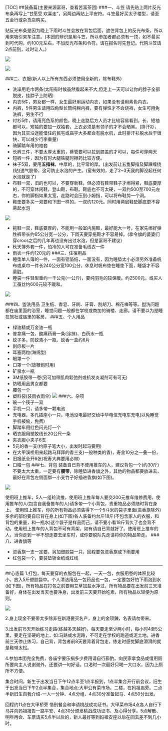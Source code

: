 [TOC]
##装备篇(主要来源富哥，查看苦富茶团)
###一、斗笠
请先贴上两片反光布条再写上“甘愿受  欢喜走”，另两边再贴上平安符。斗笠最好买太子楼型，请至五金行或杂货店购买。

贴反光布条是因为晚上下雨时斗笠会放在背包后面，遮住背包上的反光布条，所以用来吸引来车注意。(本团的辨识是用斗笠，所以参加者都必须有一顶，如不昜买到可代购，约100元左右，不加反光布条和令符。请在报名时先登记。代购斗笠请2点前到，过时让人。)

![](./_image/2017-03-08-16-18-04.jpg)

![](./_image/2017-03-08-16-18-18.jpg)
    
###二、衣服(新人以上所有东西必须使用全新的，除布鞋外)
- 洗澡用毛巾两条(太阳有时候虽然看起来不大,但走上一天可以让你的脖子全部脱皮，挂脖子上防晒)
- 内衣5件，男女都一样，女生最好用运动内衣，如果没有请用素色内衣。
- 内裤，5件男生请用四角型长筒纯棉内裤，要有弹性才不会烧裆，女生可用免洗裤，男生不行
- 衬衫5件，请用亮色系的颜色，晚上走路后方人员才比较容易看到，长、短袖都可以，短袖的要加一双袖套，上衣必须是有领子的才不会晒黑。(排汗衫，因为其实沿途能借住的民宅或庙宇大多都会有脱水机，此时排汗衫脱水后干很快，可以减少行李重量)
- 骑脚踏车用的袖套
- 长裤三件，不要太厚太重的，裤管要可以拉到膝盖的才可以，每件可穿两天
- 短裤一件，因为有时大腿铁腿时擦药比较方便。
- 袜子5双，要用**五指袜**，中厚的，比平常的厚。(出发前让五隻脚指及脚踝缠绕(贴)透气胶带，这可防止水泡的产生。(蛮有效的，走了2~3天我的脚没起任何水泡就是了)
- 布鞋一双，旧的也可以，不要穿新鞋，但必须有鞋带鞋子才绑得紧，鞋底要厚的，不可穿休闲鞋，登山鞋，布鞋。鞋底也不可太硬，一双约500至700元左右，你的脚指如果太宽，走路时会压到小姆指，可以将布鞋剪一个洞。
- 鞋垫要多买一双要和下图一样的，一双约120元。同时用两层鞋垫脚底更不容昜起水泡

![](./_image/348555195.jpg)

- 拖鞋一双，鞋底要厚的，不能用一般室内施鞋，最好能大一号，在家先绑好弹性裤带长约65公分宽一公分，下雨天要穿拖鞋才不容昜掉。(拿令旗的婆婆们穿crocs之后的几年再也没有出过水泡，但是富哥不建议)
- 秋天簿外套一件，怕冷的人可在准备毛线衣一件
- 雨衣一件约120元的
###三、住宿用品
- 睡垫单人簿的一件，一面有铝箔纸，一面没有，因为睡垫太小必须另外准备帆布或桌巾一件长240公分宽100公分，休息时帆布垫在睡垫下面，睡袋才不容昜脏。
- 睡袋一件轻型重约一千公克(一公斤)，要纯羽毛的较保暖。约2500元，或买人工蚕丝约600元较不暖和。

![](./_image/screenshot-2.png)

###四、盥洗用品
卫生纸、香皂、牙刷、牙膏、刮胡刀、棉花棒等等。盥洗问题都在庙里面的浴室，睡觉问题一般都在学校或商加的骑楼、走廊。请不要以为是睡在旅社或庙里的客房。
###五、个人用品 
- 绿油精或万金油一瓶
- 普拿痛一包、酸痛药膏一条(涂抹)、白药水一瓶
- 蚊子多，防蚊液小一瓶、蚊香一盒约6片
- 刮痧板一片
- 耳塞两粒(海绵型)
- 眼罩一个
- 口罩一个(放鞭炮时用)
- 矿泉水一瓶
- 3M纸胶带一卷(另可加带肌肉鬏弛剂或抗发炎凝剂可有可无)
- 防晒用品男女都要
- 腰包一个
- 塑料袋(装雨衣雨伞)
![](./_image/2017-02-14-16-01-04.jpg)
###六、杂项
- 碗一个筷孑一双
- 手机一只，请多带一颗电池
- 充电器，多孔插座小一只，电池没电最好交给中华电信充电车充电(以免睡觉手机被偷，免费)
- 脚踏车用红色闪光灯一个
- 晒衣服用塑胶线长20公尺一条
- 夹衣服小夹子6支
- 5元的香一支(约原子笔大小，出发时起马要用)
- 在大甲溪桥用来起路马拜拜的香三支(一般种类的香)，寿金10分之一叠一份，
- 旧报纸全开6张(祝寿大典要用必带)
- 口粮一包
###七、背包
装备自已背不使用推车的人，建议背包一个(约30斤)不要太大太重，一定要有**腰带**，除睡垫进香旗之外，其他的物品都要放进去，最好在背包左侧面绑一小支竹子好插进香旗(如下图)。

![](./_image/screenshot-3.png)

使用班上推车，5人一组轮流推，使用班上推车每人要交200元推车维修费用，使用推车的人(包含自我备推车的人)请多带一个小背包，贵重物品必须随时背在身上。 使用班上推车，你的所有物品必须装得下一个5斗米的袋子里面(进香旗除外)多余的部份要自已背在身上(如下图)各人装备约台斤18斤(不包含家人的衣服，和背包的重量，和一瓶水)这个袋子是样品而己，请不要小看18斤背久了也会背不动，使用班上推车的人背包不可有背架，如有请自已背就好了。使用班上推车的人，当你走到一半不想走要去坐车时，或你要脱队先走请将你的物品带走。
###八、进香旗等
- 进香旗一支一定要，另加塑胶袋一只，回程要包进香旗或下雨要用
- 红包袋一个，要装垫轿金纸或红线
---------------
##心态篇
1.打包，每天要穿的衣服包在一起，一天一包，衣服用卷的体积比较小，放入5斤塑胶袋中。个人清洁用品一包药品也一包，一定要包好怕下雨泡到水(如下图)。所有物品在打包之前要用艾草加盐水净过，所有物品要在出发前三天准备好，身体在出发当天也要净身，出发前三天要开始吃素，所有物品以轻便为原则。

![](./_image/screenshot.png)

2.身上现金不要带太多除非在新港要买名产，身上的金项錬，名表请勿带来。

3.出发前15天开始练习走路(练越多天越好)，每天要走至少两小时，每小时4至5公里，要走在坚硬的地上，如:马路或水泥路，不可走在学校的跑道或泥土地。进香前三天停止练习，自己背，背包者前8天要背着背包走，练走时感觉脚底滑滑的就是鞋带太松。

4.参加本团完全免费，各庙宇要乐捐多少费用请自行斟酌。向民家拿食品或借用厕所要向主人说谢谢外，还要讲一句好话。口渴时一次最好只喝一大口水，因为上厕所不方便。

集合时间，新生于出发当日下午12点半至1点半报到，1点半集合开行前会议，旧生于出发当日下午2点半集合，集合地点:大甲公有菜市场，二楼，在妈祖庙旁。二点半新旧生自我介绍-一人一分钟、4点分组、4点30分准备起马、4点50分出发。

回程约11点在大甲桥旁 惜别餐会和申请桃战成功证书。大甲菜市场4点各人自行下马并向妈祖报告一路平安、4点30分颁发桃战成功证书、及心得分享。5点解散、明年再会、车票请买5点半以后的，新人最好等到妈祖安座以后在回去差不到几小时。
 
